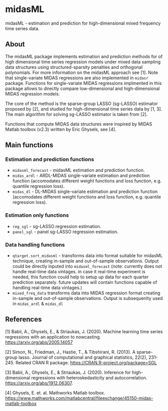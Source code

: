 # midasML

midasML - estimation and prediction for high-dimensional mixed frequency time series data.

## About
The midasML package implements estimation and prediction methods for of high dimensional time series regression models under mixed data sampling data structures using structured-sparsity penalties and orthogonal polynomials. For more information on the midasML approach see [1]. Note that single-variate MIDAS regressions are also implemented in ```midasr``` package. Functions for single-variate MIDAS regressions implmented in this package allows to directly compare low-dimensional and high-dimensional MIDAS regression models.

The core of the method is the sparse-group LASSO (sg-LASSO) estimator proposed by [2], and studied for high-dimensional time series data by [1, 3]. The main algorithm for solving sg-LASSO estimator is taken from [2]. 

Functions that compute MIDAS data structures were inspired by MIDAS Matlab toolbox (v2.3) written by Eric Ghysels, see [4].

## Main functions

### Estimation and prediction functions
  - ```midasml_forecast``` - midasML estimation and prediction function.
  - ```midas_ardl``` - ARDL-MIDAS single-variate estimation and prediction function (accomodates different weight functions and loss function, e.g. quantile regression loss).
  - ```midas_dl``` - DL-MIDAS single-variate estimation and prediction function (accomodates different weight functions and loss function, e.g. quantile regression loss).
### Estimation only functions
  - ```reg_sgl``` - sg-LASSO regression estimation.
  - ```panel_sgl``` - panel sg-LASSO regression estimation.
### Data handling functions
  - ```qtarget.sort_midasml``` - transforms data into format suitable for midasML technique, creating in-sample and out-of-sample observations. Output could be directly inputed into ```midasml_forecast``` (note: currently does not handle real-time data vintages. in case it real-time experiment is needed, this function could help to setup up data for each quarter prediction separately. future updates will contain functions capable of handling real-time data vintages.)
  - ```mixed_freq_data``` transforms data into MIDAS regression format creating in-sample and out-of-sample observations. Output is subsequenlty used in ```midas_ardl``` & ```midas_dl```
  

## References

[1] Babii, A., Ghysels, E., & Striaukas, J. (2020). Machine learning time series regressions with an application to nowcasting. <https://arxiv.org/abs/2005.14057>

[2] Simon, N., Friedman, J., Hastie, T., & Tibshirani, R. (2013). A sparse-group lasso. Journal of computational and graphical statistics, 22(2), 231-245. Related CRAN R package. https://CRAN.R-project.org/package=SGL 

[3] Babii, A., Ghysels, E., & Striaukas, J. (2020). Inference for high-dimensional regressions with heteroskedasticity and autocorrelation. <https://arxiv.org/abs/1912.06307>.

[4] Ghysels, E. et. al. Mathworks Matlab toolbox. https://www.mathworks.com/matlabcentral/fileexchange/45150-midas-matlab-toolbox
